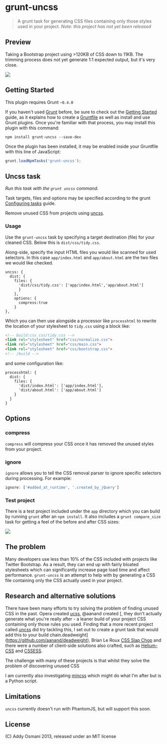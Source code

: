 # grunt-uncss

>A grunt task for generating CSS files containing only those styles used in your project. *Note: this project has not yet been released*

## Preview

Taking a Bootstrap project using >120KB of CSS down to 11KB. The trimming process does not yet generate 1:1 expected output, but it's very close. 

![](http://i.imgur.com/uhWMALH.gif)

## Getting Started

This plugin requires Grunt `~0.4.0`

If you haven't used [Grunt](http://gruntjs.com/) before, be sure to check out the [Getting Started](http://gruntjs.com/getting-started) guide, as it explains how to create a [Gruntfile](http://gruntjs.com/sample-gruntfile) as well as install and use Grunt plugins. Once you're familiar with that process, you may install this plugin with this command:

```shell
npm install grunt-uncss --save-dev
```

Once the plugin has been installed, it may be enabled inside your Gruntfile with this line of JavaScript:

```js
grunt.loadNpmTasks('grunt-uncss');
```

## Uncss task

_Run this task with the `grunt uncss` command._

Task targets, files and options may be specified according to the grunt [Configuring tasks](http://gruntjs.com/configuring-tasks) guide.

Remove unused CSS from projects using [uncss](https://github.com/giakki/uncss).

### Usage

Use the `grunt-uncss` task by specifying a target destination (file) for your cleaned CSS. Below this is `dist/css/tidy.css`. 

Along-side, specify the input HTML files you would like scanned for used selectors. In this case `app/index.html` and `app/about.html` are the two files we would like checked.

```shell
uncss: {
  dist: {
    files: {
      'dist/css/tidy.css': ['app/index.html','app/about.html']
      }
    },
    options: {
      compress:true
    }
},
```

Which you can then use alongside a processor like `processhtml` to
rewrite the location of your stylesheet to `tidy.css` using a block
like:

```html
<!-- build:css css/tidy.css -->
<link rel="stylesheet" href="css/normalize.css">
<link rel="stylesheet" href="css/main.css">
<link rel="stylesheet" href="css/bootstrap.css">
<!-- /build -->
```

and some configuration like:

```shell
processhtml: {
  dist: {
    files: {
      'dist/index.html': ['app/index.html'],
      'dist/about.html': ['app/about.html']
    }
  }
}
```

## Options

### compress

`compress` will compress your CSS once it has removed the unused styles from your project.

### ignore

`ignore` allows you to tell the CSS removal parser to ignore specific selectors during processing. For example:

```javascript
ignore: ['#added_at_runtime', '.created_by_jQuery']
```

### Test project

There is a test project included under the `app` directory which you can build by running `grunt` after an `npm install`. It also includes a `grunt compare_size` task for getting a feel of the before and after CSS sizes:

![](http://i.imgur.com/bUseCPh.png)



## The problem

Many developers use less than 10% of the CSS included with projects like Twitter Bootstrap. As a result, they can end up with fairly bloated stylesheets which can significantly increase page load time and affect performance. `grunt-uncss` is an attempt to help with by generating a CSS file containing only the CSS actually used in your project.

## Research and alternative solutions

There have been many efforts to try solving the problem of finding unused CSS in the past. Opera created [ucss](https://github.com/operasoftware/ucss), @aanand created [, they don't actually generate what you're really after - a leaner build of your project CSS containing only those rules you used. Finding that a more recent project called [uncss](https://github.com/giakki/uncss) did try tackling this, I set out to create a grunt task that would add this to your build chain.deadweight](https://github.com/aanand/deadweight), Brian Le Roux [CSS Slap Chop](https://github.com/brianleroux/css-slap-chop) and there were a number of client-side solutions also crafted, such as [Helium-CSS](https://github.com/geuis/helium-css) and [CSSESS](https://github.com/driverdan/cssess).

The challenge with many of these projects is that whilst they solve the problem of discovering unused CSS

I am currently also investigating [mincss](http://www.peterbe.com/plog/mincss) which might do what I'm after but is a Python script.

## Limitations

`uncss` currently doesn't run with PhantomJS, but will support this soon.

## License

(C) Addy Osmani 2013, released under an MIT license

